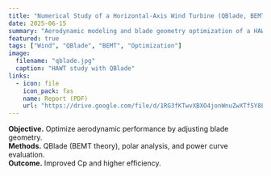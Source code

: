 ```yaml
---
title: "Numerical Study of a Horizontal-Axis Wind Turbine (QBlade, BEMT)"
date: 2025-06-15
summary: "Aerodynamic modeling and blade geometry optimization of a HAWT using QBlade (BEMT)."
featured: true
tags: ["Wind", "QBlade", "BEMT", "Optimization"]
image:
  filename: "qblade.jpg"
  caption: "HAWT study with QBlade"
links:
  - icon: file
    icon_pack: fas
    name: Report (PDF)
    url: "https://drive.google.com/file/d/1RG3fKTwvXBXO4jonWnuZwXTfSY8L88K4/view"
---
```

**Objective.** Optimize aerodynamic performance by adjusting blade geometry.  
**Methods.** QBlade (BEMT theory), polar analysis, and power curve evaluation.  
**Outcome.** Improved Cp and higher efficiency.
